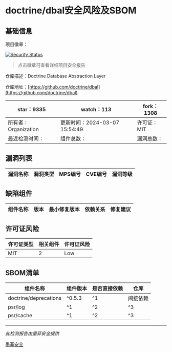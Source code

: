 # doctrine/dbal安全风险及SBOM

## 基础信息

项目徽章：

[![Security Status](https://www.murphysec.com/platform3/v31/badge/1765830174664974336.svg)](https://www.murphysec.com/console/report/1692603455162310656/1765830174664974336)

> 点击徽章可查看详细项目安全报告

仓库描述：Doctrine Database Abstraction Layer

仓库地址：[https://github.com/doctrine/dbal](https://github.com/doctrine/dbal)

| star：9335 | watch：113 | fork：1308 |
| ----------- | -------------- | ------------ |
| 所有者：Organization | 更新时间：2024-03-07 15:54:49 | 许可证：MIT |
| 最近检测时间： | 组件总数： | 漏洞总数： |




## 漏洞列表

| 漏洞名称 | 漏洞类型 | MPS编号 | CVE编号 | 漏洞等级 |
| ------- | ------ | ------- | ------ | ----- |





## 缺陷组件

| 组件名称 | 版本 | 最小修复版本 | 依赖关系 | 修复建议 |
| -------- | ---- | ------------ | -------- | -------- |





## 许可证风险

| 许可证类型 | 相关组件 | 许可证风险 |
| ---------- | -------- | ---------- |
|MIT|2|Low|




## SBOM清单

| 组件名称 | 组件版本 | 是否直接依赖 | 仓库 |
| -------- | -------- | ------------ | ---- |
|doctrine/deprecations|^0.5.3|^1|间接依赖|composer|
|psr/log|^1|^2|^3|间接依赖|composer|
|psr/cache|^1|^2|^3|间接依赖|composer|


------

*此检测报告由墨菲安全提供*

[墨菲安全](www.murphysec.com)